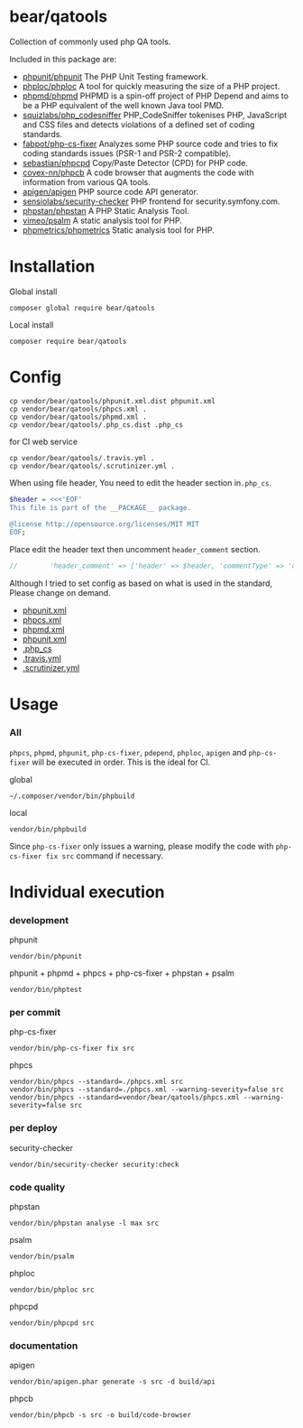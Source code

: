 # bear/qatools

Collection of commonly used php QA tools.

Included in this package are:

* [phpunit/phpunit](https://github.com/sebastianbergmann/phpunit) The PHP Unit Testing framework.
* [phploc/phploc](https://github.com/sebastianbergmann/phploc) A tool for quickly measuring the size of a PHP project.
* [phpmd/phpmd](https://github.com/phpmd/phpmd) PHPMD is a spin-off project of PHP Depend and aims to be a PHP equivalent of the well known Java tool PMD.
* [squizlabs/php_codesniffer](https://github.com/squizlabs/PHP_CodeSniffer) PHP_CodeSniffer tokenises PHP, JavaScript and CSS files and detects violations of a defined set of coding standards.
* [fabpot/php-cs-fixer](https://github.com/FriendsOfPHP/PHP-CS-Fixer) Analyzes some PHP source code and tries to fix coding standards issues (PSR-1 and PSR-2 compatible).
* [sebastian/phpcpd](https://github.com/sebastianbergmann/phpcpd) Copy/Paste Detector (CPD) for PHP code.
* [covex-nn/phpcb](https://github.com/covex-nn/PHP_CodeBrowser) A code browser that augments the code with information from various QA tools.
* [apigen/apigen](https://github.com/apigen/apigen) PHP source code API generator.
* [sensiolabs/security-checker](https://github.com/sensiolabs/security-checker) PHP frontend for security.symfony.com.
* [phpstan/phpstan](https://github.com/phpstan/phpstan) A PHP Static Analysis Tool.
* [vimeo/psalm](https://getpsalm.org/) A static analysis tool for PHP.
* [phpmetrics/phpmetrics](http://www.phpmetrics.org/) Static analysis tool for PHP.

# Installation

Global install

    composer global require bear/qatools

Local install

    composer require bear/qatools

# Config

    cp vendor/bear/qatools/phpunit.xml.dist phpunit.xml
    cp vendor/bear/qatools/phpcs.xml .
    cp vendor/bear/qatools/phpmd.xml .
    cp vendor/bear/qatools/.php_cs.dist .php_cs

for CI web service

    cp vendor/bear/qatools/.travis.yml .
    cp vendor/bear/qatools/.scrutinizer.yml .

When using file header, You need to edit the header section in`.php_cs`.

```php
$header = <<<'EOF'
This file is part of the __PACKAGE__ package.

@license http://opensource.org/licenses/MIT MIT
EOF;
```

Place edit the header text then uncomment `header_comment` section.

```php
//        'header_comment' => ['header' => $header, 'commentType' => 'comment', 'separate' => 'none'],
```

Although I tried to set config as based on what is used in the standard,
Please change on demand.

* [phpunit.xml](https://phpunit.de/manual/current/en/index.html)
* [phpcs.xml](https://github.com/squizlabs/PHP_CodeSniffer/wiki/Annotated-ruleset.xml)
* [phpmd.xml](https://phpmd.org/documentation/creating-a-ruleset.html)
* [phpunit.xml](https://phpunit.de/manual/current/en/index.html)
* [.php_cs](https://github.com/FriendsOfPHP/PHP-CS-Fixer)
* [.travis.yml](https://docs.travis-ci.com/user/customizing-the-build)
* [.scrutinizer.yml](https://scrutinizer-ci.com/docs/guides/php/)

# Usage

### All

`phpcs`, `phpmd`, `phpunit`,  `php-cs-fixer`, `pdepend`, `phploc`, `apigen` and `php-cs-fixer` will be executed in order. This is the ideal for CI.

global

```
~/.composer/vendor/bin/phpbuild
```

local

```
vendor/bin/phpbuild
```

Since `php-cs-fixer` only issues a warning, please modify the code with `php-cs-fixer fix src` command if necessary.

# Individual execution

### development

phpunit

    vendor/bin/phpunit

phpunit + phpmd + phpcs + php-cs-fixer + phpstan + psalm

    vendor/bin/phptest

### per commit

php-cs-fixer

    vendor/bin/php-cs-fixer fix src

phpcs

    vendor/bin/phpcs --standard=./phpcs.xml src
    vendor/bin/phpcs --standard=./phpcs.xml --warning-severity=false src
    vendor/bin/phpcs --standard=vendor/bear/qatools/phpcs.xml --warning-severity=false src

### per deploy

security-checker

    vendor/bin/security-checker security:check

### code quality

phpstan

    vendor/bin/phpstan analyse -l max src

psalm

    vendor/bin/psalm

phploc

    vendor/bin/phploc src
    
phpcpd    

    vendor/bin/phpcpd src

### documentation

apigen

    vendor/bin/apigen.phar generate -s src -d build/api
    
phpcb

    vendor/bin/phpcb -s src -o build/code-browser
